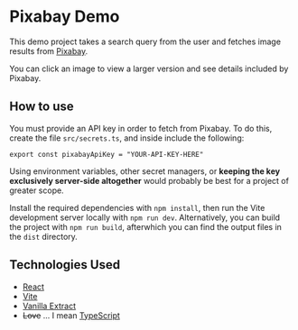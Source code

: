 # Pixabay Demo

This demo project takes a search query from the user and fetches image results from [Pixabay](https://pixabay.com/).

You can click an image to view a larger version and see details included by Pixabay.

## How to use

You must provide an API key in order to fetch from Pixabay. To do this, create the file `src/secrets.ts`, and inside include the following:

```
export const pixabayApiKey = "YOUR-API-KEY-HERE"
```

Using environment variables, other secret managers, or **keeping the key exclusively server-side altogether** would probably be best for a project of greater scope.

Install the required dependencies with `npm install`, then run the Vite development server locally with `npm run dev`. Alternatively, you can build the project with `npm run build`, afterwhich you can find the output files in the `dist` directory. 

## Technologies Used

- [React](https://react.dev)
- [Vite](https://vitejs.dev)
- [Vanilla Extract](https://vanilla-extract.style)
- ~~Love~~ ... I mean [TypeScript](https://www.typescriptlang.org)
